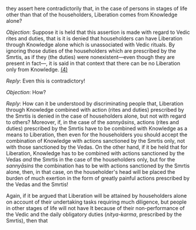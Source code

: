 they assert here contradictorily that, in the case of persons in stages of life other than that of the householders, Liberation comes from Knowledge alone?

*Objection*: Suppose it is held that this assertion is made with regard to Vedic rites and duties, that is it is denied that householders can have Liberation through Knowledge alone which is unassociated with Vedic rituals. By ignoring those duties of the householders which are prescribed by the Smrtis, as if they (the duties) were nonexistent—even though they are present in fact—, it is said in that context that there can be no Liberation only from Knowledge. [\(4\)](#page--1-0)

*Reply*: Even this is contradictory!

*Objection*: How?

*Reply*: How can it be understood by discriminating people that, Liberation through Knowledge combined with action (rites and duties) prescribed by the Smrtis is denied in the case of householders alone, but not with regard to others? Moreover, if, in the case of the *sannyāsins*, actions (rites and duties) prescribed by the Smrtis have to be combined with Knowledge as a means to Liberation, then even for the householders you should accept the combination of Knowledge with actions sanctioned by the Smrtis only, not with those sanctioned by the Vedas. On the other hand, if it be held that for Liberation, Knowledge has to be combined with actions sanctioned by the Vedas *and* the Smrtis in the case of the householders only, but for the *sannyāsins* the combination has to be with actions sanctioned by the Smrtis alone, then, in that case, on the householder's head will be placed the burden of much exertion in the form of greatly painful actions prescribed by the Vedas and the Smrtis!

Again, if it be argued that Liberation will be attained by householders alone on account of their undertaking tasks requiring much diligence, but people in other stages of life will not have It because of their non-performance of the Vedic and the daily obligatory duties (*nitya-karma*, prescribed by the Smrtis), then that